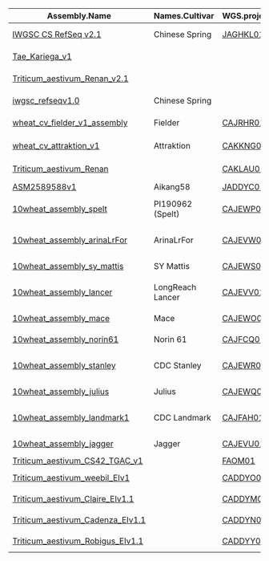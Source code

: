 |Assembly.Name|Names.Cultivar|WGS.project.accession|JBrowse|
|-------------|--------------|---------------------|--------|
|[IWGSC CS RefSeq v2.1](https://www.ncbi.nlm.nih.gov/datasets/genome/GCF_018294505.1/)|Chinese Spring|[JAGHKL01](https://www.ncbi.nlm.nih.gov/nuccore/JAGHKL000000000.1)|[Chinese Spring v2.1](http://wheatomics.sdau.edu.cn/jbrowse-1.12.3-release/?data=Chinese_Spring2.1)<font size=2>[doi:10.1111/tpj.15289](https://doi.org/10.1111/tpj.15289)|
|[Tae_Kariega_v1](https://www.ncbi.nlm.nih.gov/datasets/genome/GCA_910594105.1/)|||[Kariega v1.0](http://wheatomics.sdau.edu.cn/jbrowse-1.12.3-release/?data=Kariega&loc=chr1B%3A147000001..717109572&tracks=DNA%2CALL_Gene&highlight=)<font size=2>[doi:10.1038/s41588-022-01022-1](https://doi.org/10.1038/s41586-020-2961-x)|
|[Triticum_aestivum_Renan_v2.1](https://www.ncbi.nlm.nih.gov/datasets/genome/GCA_937894285.1/)|||[Renan v2.1](http://wheatomics.sdau.edu.cn/jbrowse-1.12.3-release/?data=Renan&loc=chr1B%3A1..555615969&tracks=DNA%2CRenanv2.1&highlight=)<font size=2>[doi:10.1093/gigascience/giac034](https://doi.org/10.1093/gigascience/giac034)
|[iwgsc_refseqv1.0](https://www.ncbi.nlm.nih.gov/datasets/genome/GCA_900519105.1/)|Chinese Spring ||[Chinese Spring v1.0](http://wheatomics.sdau.edu.cn/jbrowse-1.12.3-release/?data=Chinese_Spring1.0&loc=chr1A%3A183414609..183414722&tracks=IWGSC%20RefSeq%20v1.0%20assembly&highlight=)<font size=2>[doi: 10.1126/science.aar7191](https://doi.org/10.1126/science.aar7191)|
|[wheat_cv_fielder_v1_assembly](https://www.ncbi.nlm.nih.gov/datasets/genome/GCA_907166925.1/)|Fielder|[CAJRHR01](https://www.ncbi.nlm.nih.gov/nuccore/CAJRHR000000000.1)|[Fielder v1.0](http://wheatomics.sdau.edu.cn/jbrowse-1.12.3-release/?data=Fielder)<font size=2>[doi:10.1093/dnares/dsab008](https://doi.org/10.1093/dnares/dsab008)|
|[wheat_cv_attraktion_v1](https://www.ncbi.nlm.nih.gov/datasets/genome/GCA_918797515.1/)|Attraktion|[CAKKNG01](https://www.ncbi.nlm.nih.gov/nuccore/CAKKNG000000000.1)|[Attraktion v1.0](http://wheatomics.sdau.edu.cn/jbrowse-1.12.3-release/?data=Attraktion)<font size=2>[doi:10.1111/pbi.13843](https://doi.org/10.1111/pbi.13843)|
|[Triticum_aestivum_Renan](https://www.ncbi.nlm.nih.gov/datasets/genome/GCA_920937835.1/)||[CAKLAU01](https://www.ncbi.nlm.nih.gov/nuccore/CAKLAU000000000.1)|[Renan v1.0](http://wheatomics.sdau.edu.cn/jbrowse-1.12.3-release/?data=Renan&loc=chr2D%3A65910850..591906069&tracks=DNA%2CGene&highlight=)<font size=2>[doi:10.1093/gigascience/giac034](http://wheatomics.sdau.edu.cn/jbrowse-1.12.3-release/?data=Renan&loc=chr2D%3A65910850..591906069&tracks=DNA%2CGene&highlight=)|
|[ASM2589588v1](https://www.ncbi.nlm.nih.gov/datasets/genome/GCA_025895885.1/)|Aikang58|[JADDYC01](https://www.ncbi.nlm.nih.gov/nuccore/JADDYC000000000.1)|[AK58](http://wheatomics.sdau.edu.cn/jbrowse-1.12.3-release/?data=AK58)<font size=2>[doi:10.1093/gigascience/giac034](https://doi.org/10.1093/gigascience/giac034)
|[10wheat_assembly_spelt](https://www.ncbi.nlm.nih.gov/datasets/genome/GCA_903994165.1/)|PI190962 (Spelt)|[CAJEWP01](https://www.ncbi.nlm.nih.gov/nuccore/CAJEWP000000000.1)|[Spelta PI190962 v1.0](http://wheatomics.sdau.edu.cn/jbrowse-1.12.3-release/?data=Triticum_spelta_PI190962)<font size=2>[doi:10.1038/s41586-020-2961-x](https://doi.org/10.1038/s41586-020-2961-x)|
|[10wheat_assembly_arinaLrFor](https://www.ncbi.nlm.nih.gov/datasets/genome/GCA_903993985.1/)|ArinaLrFor|[CAJEVW01](https://www.ncbi.nlm.nih.gov/nuccore/CAJEVW000000000.1)|[Arina LrFor v1.0](http://wheatomics.sdau.edu.cn/jbrowse-1.12.3-release/?data=ArinaLrFor)<font size=2>[doi:10.1038/s41586-020-2961-x](https://doi.org/10.1038/s41586-020-2961-x)|
|[10wheat_assembly_sy_mattis](https://www.ncbi.nlm.nih.gov/datasets/genome/GCA_903994185.1/)|SY Mattis|[CAJEWS01](https://www.ncbi.nlm.nih.gov/nuccore/CAJEWS000000000.1)|[SY Mattis v1.0](http://wheatomics.sdau.edu.cn/jbrowse-1.12.3-release/?data=SY_Mattis)<font size=2>[doi:10.1038/s41586-020-2961-x](https://doi.org/10.1038/s41586-020-2961-x)|
|[10wheat_assembly_lancer](https://www.ncbi.nlm.nih.gov/datasets/genome/GCA_903993975.1/)|LongReach Lancer|[CAJEVV01](https://www.ncbi.nlm.nih.gov/nuccore/CAJEVV000000000.1)|[LongReach Lancer v1.0](http://wheatomics.sdau.edu.cn/jbrowse-1.12.3-release/?data=LongReach_Lancer)<font size=2>[doi:10.1038/s41586-020-2961-x](https://doi.org/10.1038/s41586-020-2961-x)|
|[10wheat_assembly_mace](https://www.ncbi.nlm.nih.gov/datasets/genome/GCA_903994175.1/)|Mace|[CAJEWO01](https://www.ncbi.nlm.nih.gov/nuccore/CAJEWO000000000.1)|[Mace v1.0](http://wheatomics.sdau.edu.cn/jbrowse-1.12.3-release/?data=Mace)<font size=2>[doi:10.1038/s41586-020-2961-x](https://doi.org/10.1038/s41586-020-2961-x)|
|[10wheat_assembly_norin61](https://www.ncbi.nlm.nih.gov/datasets/genome/GCA_904066035.1/)|Norin 61|[CAJFCQ01](https://www.ncbi.nlm.nih.gov/nuccore/CAJFCQ000000000.1)|[Norin61 v1.0](http://wheatomics.sdau.edu.cn/jbrowse-1.12.3-release/?data=Norin61)<font size=2>[doi:10.1038/s41586-020-2961-x](https://doi.org/10.1038/s41586-020-2961-x)|
|[10wheat_assembly_stanley](https://www.ncbi.nlm.nih.gov/datasets/genome/GCA_903994155.1/)|CDC Stanley|[CAJEWR01](https://www.ncbi.nlm.nih.gov/nuccore/CAJEWR000000000.1)|[CDC Stanley v1.0](http://wheatomics.sdau.edu.cn/jbrowse-1.12.3-release/?data=CDC_Stanley)<font size=2>[doi:10.1038/s41586-020-2961-x](https://doi.org/10.1038/s41586-020-2961-x)|
|[10wheat_assembly_julius](https://www.ncbi.nlm.nih.gov/datasets/genome/GCA_903994195.1/)|Julius|[CAJEWQ01](https://www.ncbi.nlm.nih.gov/nuccore/CAJEWQ000000000.1)|[Julius v1.0](http://wheatomics.sdau.edu.cn/jbrowse-1.12.3-release/?data=Julius)<font size=2>[doi:10.1038/s41586-020-2961-x](https://doi.org/10.1038/s41586-020-2961-x)|
|[10wheat_assembly_landmark1](https://www.ncbi.nlm.nih.gov/datasets/genome/GCA_903995565.1/)|CDC Landmark|[CAJFAH01](https://www.ncbi.nlm.nih.gov/nuccore/CAJFAH000000000.1)|[CDC Landmark v1.0](http://wheatomics.sdau.edu.cn/jbrowse-1.12.3-release/?data=CDC_Landmark)<font size=2>[doi:10.1038/s41586-020-2961-x](https://doi.org/10.1038/s41586-020-2961-x)|
|[10wheat_assembly_jagger](https://www.ncbi.nlm.nih.gov/datasets/genome/GCA_903993795.1/)|Jagger|[CAJEVU01](https://www.ncbi.nlm.nih.gov/nuccore/CAJEVU000000000.1)|[Jagger v1.0](http://wheatomics.sdau.edu.cn/jbrowse-1.12.3-release/?data=Jagger)<font size=2>[doi:10.1038/s41586-020-2961-x](https://doi.org/10.1038/s41586-020-2961-x)|
|[Triticum_aestivum_CS42_TGAC_v1](https://www.ncbi.nlm.nih.gov/datasets/genome/GCA_900067645.1/)||[FAOM01](https://www.ncbi.nlm.nih.gov/nuccore/FAOM00000000.1)|[TGACv1](http://wheatomics.sdau.edu.cn/jbrowse-1.12.3-release/?data=Chinese_Spring1.0&loc=chr1A%3A1..475188988&tracks=TGACv1%2CIWGSC%20RefSeq%20v1.0%20assembly&highlight=)<font size=2>[...](https://pubmed.ncbi.nlm.nih.gov/?term=36614202%2C35315196%2C34034667%2C30342465%2C29164313%2C28420692%5Buid%5D)|
|[Triticum_aestivum_weebil_EIv1](https://www.ncbi.nlm.nih.gov/datasets/genome/GCA_902810675.1/)||[CADDYO01](https://www.ncbi.nlm.nih.gov/nuccore/CADDYO000000000.1)|[Weebill v1.0](http://wheatomics.sdau.edu.cn/jbrowse-1.12.3-release/?data=Weebill)<font size=2>[doi:10.1038/s41586-020-2961-x](https://doi.org/10.1038/s41586-020-2961-x)|
|[Triticum_aestivum_Claire_EIv1.1](https://www.ncbi.nlm.nih.gov/datasets/genome/GCA_902810655.1/)||[CADDYM01](https://www.ncbi.nlm.nih.gov/nuccore/CADDYM000000000.1)|[Claire v1.0](http://wheatomics.sdau.edu.cn/jbrowse-1.12.3-release/?data=Claire)<font size=2>[doi:10.1038/s41586-020-2961-x](https://doi.org/10.1038/s41586-020-2961-x)|
|[Triticum_aestivum_Cadenza_EIv1.1](https://www.ncbi.nlm.nih.gov/datasets/genome/GCA_902810645.1/)||[CADDYN01](https://www.ncbi.nlm.nih.gov/nuccore/CADDYN000000000.1)|[Cadenza v1.0](http://wheatomics.sdau.edu.cn/jbrowse-1.12.3-release/?data=Cadenza)<font size=2>[doi:10.1038/s41586-020-2961-x](https://doi.org/10.1038/s41586-020-2961-x)|
|[Triticum_aestivum_Robigus_EIv1.1](https://www.ncbi.nlm.nih.gov/datasets/genome/GCA_902810685.1/)||[CADDYY01](https://www.ncbi.nlm.nih.gov/nuccore/CADDYY000000000.1)|[Robigus v1.0](http://wheatomics.sdau.edu.cn/jbrowse-1.12.3-release/?data=Robigus)<font size=2>[doi:10.1038/s41586-020-2961-x](https://doi.org/10.1038/s41586-020-2961-x)|